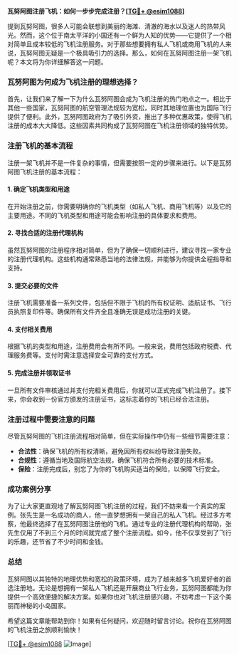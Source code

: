**瓦努阿图注册飞机：如何一步步完成注册？[[TG💪+ @esim1088](https://t.me/s/esim1088)]**

提到瓦努阿图，很多人可能会联想到美丽的海滩、清澈的海水以及迷人的热带风光。然而，这个位于南太平洋的小国还有一个鲜为人知的优势——它提供了一个相对简单且成本较低的飞机注册服务。对于那些想要拥有私人飞机或商用飞机的人来说，瓦努阿图无疑是一个极具吸引力的选择。那么，如何在瓦努阿图注册一架飞机呢？本文将为你详细解答这一问题。

### 瓦努阿图为何成为飞机注册的理想选择？

首先，让我们来了解一下为什么瓦努阿图会成为飞机注册的热门地点之一。相比于其他一些国家，瓦努阿图的航空管理法规较为宽松，同时其地理位置也为国际飞行提供了便利。此外，瓦努阿图政府为了吸引外资，推出了多种优惠政策，使得飞机注册的成本大大降低。这些因素共同构成了瓦努阿图在飞机注册领域的独特优势。

### 注册飞机的基本流程

注册一架飞机并不是一件复杂的事情，但需要按照一定的步骤来进行。以下是瓦努阿图飞机注册的基本流程：

#### 1. 确定飞机类型和用途

在开始注册之前，你需要明确你的飞机类型（如私人飞机、商用飞机等）以及它的主要用途。不同的飞机类型和用途可能会影响注册的具体要求和费用。

#### 2. 寻找合适的注册代理机构

虽然瓦努阿图的注册程序相对简单，但为了确保一切顺利进行，建议寻找一家专业的注册代理机构。这些机构通常熟悉当地的法律法规，并能够为你提供全程指导和支持。

#### 3. 提交必要的文件

注册飞机需要准备一系列文件，包括但不限于飞机的所有权证明、适航证书、飞行员执照复印件等。确保所有文件齐全且准确无误是成功注册的关键。

#### 4. 支付相关费用

根据飞机的类型和用途，注册费用会有所不同。一般来说，费用包括政府税费、代理服务费等。支付时需注意选择安全可靠的支付方式。

#### 5. 完成注册并领取证书

一旦所有文件审核通过并支付完相关费用后，你就可以正式完成飞机注册了。接下来，你会收到一份官方颁发的注册证书，这标志着你的飞机已经合法注册。

### 注册过程中需要注意的问题

尽管瓦努阿图的飞机注册流程相对简单，但在实际操作中仍有一些细节需要注意：

- **合法性**：确保飞机的所有权清晰，避免因所有权纠纷导致注册失败。
- **合规性**：遵循当地及国际航空法规，确保飞机符合所有必要的技术标准。
- **保险**：注册完成后，别忘了为你的飞机购买适当的保险，以保障飞行安全。

### 成功案例分享

为了让大家更直观地了解瓦努阿图飞机注册的过程，我们不妨来看一个真实的案例。张先生是一名成功的商人，他一直梦想拥有一架自己的私人飞机。经过多方考察，他最终选择了在瓦努阿图注册他的飞机。通过专业的注册代理机构的帮助，张先生仅用了不到三个月的时间就完成了整个注册流程。如今，他不仅享受到了飞行的乐趣，还节省了不少时间和金钱。

### 总结

瓦努阿图以其独特的地理优势和宽松的政策环境，成为了越来越多飞机爱好者的首选注册地。无论是想拥有一架私人飞机还是开展商业飞行业务，瓦努阿图都能为你提供一个高效便捷的解决方案。如果你也对飞机注册感兴趣，不妨考虑一下这个美丽而神秘的小岛国家。

希望这篇文章能帮助到你！如果有任何疑问，欢迎随时留言讨论。祝你在瓦努阿图的飞机注册之旅顺利愉快！

[[TG💪+ @esim1088](https://t.me/s/esim1088) ![Image](https://i.postimg.cc/4NQfJmqS/Snipaste-2025-05-13-00-14-12.png)]